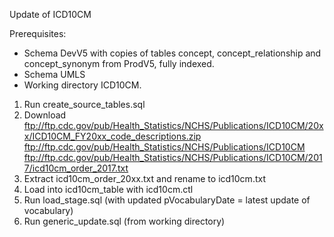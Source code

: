 Update of ICD10CM

Prerequisites:
- Schema DevV5 with copies of tables concept, concept_relationship and concept_synonym from ProdV5, fully indexed. 
- Schema UMLS
- Working directory ICD10CM.

1. Run create_source_tables.sql
2. Download ftp://ftp.cdc.gov/pub/Health_Statistics/NCHS/Publications/ICD10CM/20xx/ICD10CM_FY20xx_code_descriptions.zip
	ftp://ftp.cdc.gov/pub/Health_Statistics/NCHS/Publications/ICD10CM
	ftp://ftp.cdc.gov/pub/Health_Statistics/NCHS/Publications/ICD10CM/2017/icd10cm_order_2017.txt
3. Extract icd10cm_order_20xx.txt and rename to icd10cm.txt
4. Load into icd10cm_table with icd10cm.ctl
5. Run load_stage.sql (with updated pVocabularyDate = latest update of vocabulary)
6. Run generic_update.sql (from working directory)

 